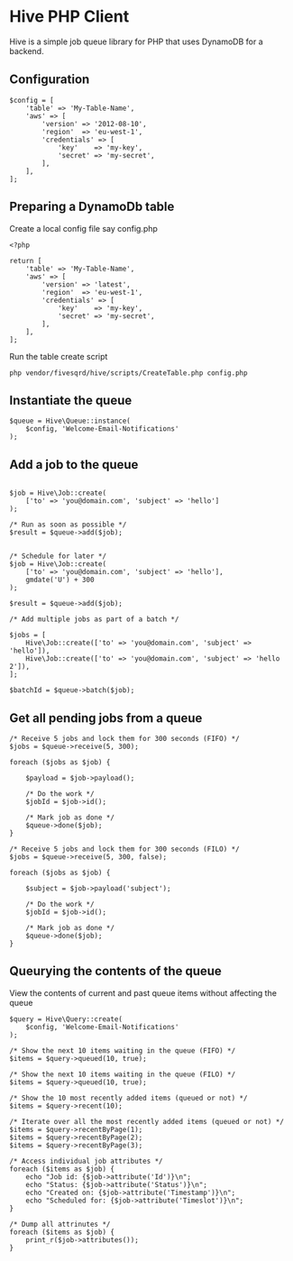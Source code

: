 # Hive PHP Client
Hive is a simple job queue library for PHP that uses DynamoDB for a backend.

## Configuration
```
$config = [
    'table' => 'My-Table-Name',
    'aws' => [
        'version' => '2012-08-10',
        'region'  => 'eu-west-1',
        'credentials' => [
            'key'    => 'my-key',
            'secret' => 'my-secret',
        ],
    ],
];
```

## Preparing a DynamoDb table
Create a local config file say config.php

```
<?php

return [
    'table' => 'My-Table-Name',
    'aws' => [
        'version' => 'latest',
        'region'  => 'eu-west-1',
        'credentials' => [
            'key'    => 'my-key',
            'secret' => 'my-secret',
        ],
    ],
];
```

Run the table create script
```
php vendor/fivesqrd/hive/scripts/CreateTable.php config.php
```

## Instantiate the queue
```
$queue = Hive\Queue::instance(
    $config, 'Welcome-Email-Notifications'
);
```

## Add a job to the queue
```

$job = Hive\Job::create(
    ['to' => 'you@domain.com', 'subject' => 'hello']
);

/* Run as soon as possible */
$result = $queue->add($job);
```

```

/* Schedule for later */
$job = Hive\Job::create(
    ['to' => 'you@domain.com', 'subject' => 'hello'], 
    gmdate('U') + 300
);

$result = $queue->add($job);
```

```
/* Add multiple jobs as part of a batch */

$jobs = [
    Hive\Job::create(['to' => 'you@domain.com', 'subject' => 'hello']),
    Hive\Job::create(['to' => 'you@domain.com', 'subject' => 'hello 2']),
];

$batchId = $queue->batch($job);
```

## Get all pending jobs from a queue
```
/* Receive 5 jobs and lock them for 300 seconds (FIFO) */
$jobs = $queue->receive(5, 300);

foreach ($jobs as $job) {

    $payload = $job->payload();

    /* Do the work */
    $jobId = $job->id();

    /* Mark job as done */
    $queue->done($job);
}
```

```
/* Receive 5 jobs and lock them for 300 seconds (FILO) */
$jobs = $queue->receive(5, 300, false);

foreach ($jobs as $job) {

    $subject = $job->payload('subject');

    /* Do the work */
    $jobId = $job->id();

    /* Mark job as done */
    $queue->done($job);
}
```

## Queurying the contents of the queue
View the contents of current and past queue items without affecting the queue
```
$query = Hive\Query::create(
    $config, 'Welcome-Email-Notifications'
);

/* Show the next 10 items waiting in the queue (FIFO) */
$items = $query->queued(10, true);

/* Show the next 10 items waiting in the queue (FILO) */
$items = $query->queued(10, true);

/* Show the 10 most recently added items (queued or not) */
$items = $query->recent(10);

/* Iterate over all the most recently added items (queued or not) */
$items = $query->recentByPage(1);
$items = $query->recentByPage(2);
$items = $query->recentByPage(3);
```

```
/* Access individual job attributes */
foreach ($items as $job) {
    echo "Job id: {$job->attribute('Id')}\n";
    echo "Status: {$job->attribute('Status')}\n";
    echo "Created on: {$job->attribute('Timestamp')}\n";
    echo "Scheduled for: {$job->attribute('Timeslot')}\n";
}
```

```
/* Dump all attrinutes */
foreach ($items as $job) {
    print_r($job->attributes());
}
```